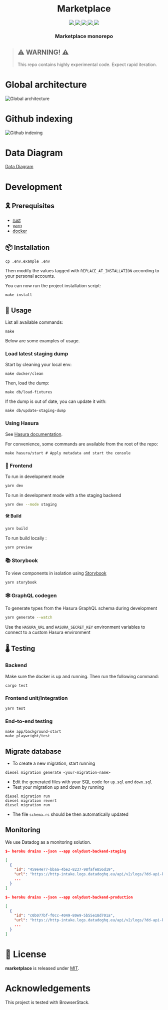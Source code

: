 <div align="center">
  <h1 align="center">Marketplace</h1>
  <p align="center">
    <a href="https://discord.gg/onlydust">
        <img src="https://img.shields.io/badge/Discord-6666FF?style=for-the-badge&logo=discord&logoColor=white">
    </a>
    <a href="https://twitter.com/intent/follow?screen_name=onlydust_xyz">
        <img src="https://img.shields.io/badge/Twitter-1DA1F2?style=for-the-badge&logo=twitter&logoColor=white">
    </a>
    <a href="https://contributions.onlydust.xyz/">
        <img src="https://img.shields.io/badge/Contribute-6A1B9A?style=for-the-badge&logo=notion&logoColor=white">
    </a>
    <a href="https://codecov.io/gh/onlydustxyz/marketplace" > 
        <img src="https://img.shields.io/codecov/c/gh/onlydustxyz/marketplace?style=for-the-badge&token=BCU5QG0IFJ"/>
    </a>
    <img src="https://github.com/onlydustxyz/marketplace/actions/workflows/install.yml/badge.svg" />
  </p>
  
  <h3 align="center">Marketplace monorepo</h3>

</h3>
</div>

> ## ⚠️ WARNING! ⚠️
>
> This repo contains highly experimental code.
> Expect rapid iteration.

# Global architecture

![Global architecture](doc/architecture.excalidraw.png)

# Github indexing

![Github indexing](doc/github_indexing.excalidraw.png)

# Data Diagram

[Data Diagram](./doc/data_diagram.md)

# Development

## 🎗️ Prerequisites

- [rust](https://www.rust-lang.org/tools/install)
- [yarn](https://classic.yarnpkg.com/lang/en/docs/install/#mac-stable)
- [docker](https://docs.docker.com/get-docker/)

## 📦 Installation

```
cp .env.example .env
```

Then modify the values tagged with `REPLACE_AT_INSTALLATION` according to your personal accounts.

You can now run the project installation script:

```
make install
```

## 🔬 Usage

List all available commands:

```
make
```

Below are some examples of usage.

### Load latest staging dump

Start by cleaning your local env:

```
make docker/clean
```

Then, load the dump:

```
make db/load-fixtures
```

If the dump is out of date, you can update it with:

```
make db/update-staging-dump
```

### Using Hasura

See [Hasura documentation](./hasura).

For convenience, some commands are available from the root of the repo:

```
make hasura/start # Apply metadata and start the console
```

### 🔬 Frontend

To run in development mode

```bash
yarn dev
```

To run in development mode with a the staging backend

```bash
yarn dev --mode staging
```

#### 🛠 Build

```bash
yarn build
```

To run build locally :

```bash
yarn preview
```

### 📚 Storybook

To view components in isolation using [Storybook](https://storybook.js.org/)

```bash
yarn storybook
```

### 🕸 GraphQL codegen

To generate types from the Hasura GraphQL schema during development

```bash
yarn generate --watch
```

Use the `HASURA_URL` and `HASURA_SECRET_KEY` environment variables to connect to a custom Hasura environment

## 🌡️ Testing

### Backend

Make sure the docker is up and running.
Then run the following command:

```
cargo test
```

### Frontend unit/integration

```bash
yarn test
```

### End-to-end testing

```
make app/background-start
make playwright/test
```

## Migrate database

- To create a new migration, start running

```
diesel migration generate <your-migration-name>
```

- Edit the generated files with your SQL code for `up.sql` and `down.sql`
- Test your migration up and down by running

```
diesel migration run
diesel migration revert
diesel migration run
```

- The file `schema.rs` should be then automatically updated

## Monitoring

We use Datadog as a monitoring solution.

```json
$~ heroku drains --json --app onlydust-backend-staging

[
  {
    "id": "459e4e77-bbaa-4be2-8237-98fafe856d19",
    "url": "https://http-intake.logs.datadoghq.eu/api/v2/logs/?dd-api-key=$API_KEY&ddsource=heroku&env=staging&service=marketplace-backend&host=staging.api.onlydust.xyz",
    ...
  }
]
```

```json
$~ heroku drains --json --app onlydust-backend-production

[
  {
    "id": "c0b077bf-f0cc-4049-80e9-5b55e18d701a",
    "url": "https://http-intake.logs.datadoghq.eu/api/v2/logs/?dd-api-key=$API_KEY&ddsource=heroku&env=production&service=marketplace-backend&host=api.onlydust.xyz",
    ...
  }
]
```

# 📄 License

**marketplace** is released under [MIT](LICENSE).

# Acknowledgements

This project is tested with BrowserStack.
